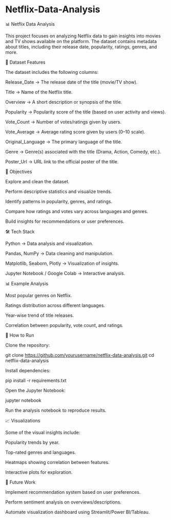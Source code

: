 # Netflix-Data-Analysis
📊 Netflix Data Analysis

This project focuses on analyzing Netflix data to gain insights into movies and TV shows available on the platform. The dataset contains metadata about titles, including their release date, popularity, ratings, genres, and more.

📂 Dataset Features

The dataset includes the following columns:

Release_Date → The release date of the title (movie/TV show).

Title → Name of the Netflix title.

Overview → A short description or synopsis of the title.

Popularity → Popularity score of the title (based on user activity and views).

Vote_Count → Number of votes/ratings given by users.

Vote_Average → Average rating score given by users (0–10 scale).

Original_Language → The primary language of the title.

Genre → Genre(s) associated with the title (Drama, Action, Comedy, etc.).

Poster_Url → URL link to the official poster of the title.

🎯 Objectives

Explore and clean the dataset.

Perform descriptive statistics and visualize trends.

Identify patterns in popularity, genres, and ratings.

Compare how ratings and votes vary across languages and genres.

Build insights for recommendations or user preferences.

🛠️ Tech Stack

Python → Data analysis and visualization.

Pandas, NumPy → Data cleaning and manipulation.

Matplotlib, Seaborn, Plotly → Visualization of insights.

Jupyter Notebook / Google Colab → Interactive analysis.

📊 Example Analysis

Most popular genres on Netflix.

Ratings distribution across different languages.

Year-wise trend of title releases.

Correlation between popularity, vote count, and ratings.

🚀 How to Run

Clone the repository:

git clone https://github.com/yourusername/netflix-data-analysis.git
cd netflix-data-analysis


Install dependencies:

pip install -r requirements.txt


Open the Jupyter Notebook:

jupyter notebook


Run the analysis notebook to reproduce results.

📈 Visualizations

Some of the visual insights include:

Popularity trends by year.

Top-rated genres and languages.

Heatmaps showing correlation between features.

Interactive plots for exploration.

📌 Future Work

Implement recommendation system based on user preferences.

Perform sentiment analysis on overviews/descriptions.

Automate visualization dashboard using Streamlit/Power BI/Tableau.
